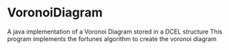 # VoronoiDiagram
A java implementation of a Voronoi Diagram stored in a DCEL structure
This program implements the fortunes algorithm to create the voronoi diagram
